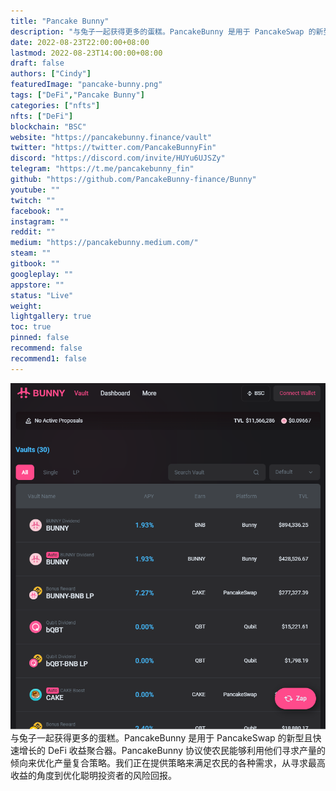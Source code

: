 ```yaml
---
title: "Pancake Bunny"
description: "与兔子一起获得更多的蛋糕。PancakeBunny 是用于 PancakeSwap 的新型且快速增长的 DeFi 收益聚合器。PancakeBunny 协议使农民能够利用他们寻求产量的倾向来优化产量复合策略。我们正在提供策略来满足农民的各种需求，从寻求最高收益的角度到优化聪明投资者的风险回报。"
date: 2022-08-23T22:00:00+08:00
lastmod: 2022-08-23T14:00:00+08:00
draft: false
authors: ["Cindy"]
featuredImage: "pancake-bunny.png"
tags: ["DeFi","Pancake Bunny"]
categories: ["nfts"]
nfts: ["DeFi"]
blockchain: "BSC"
website: "https://pancakebunny.finance/vault"
twitter: "https://twitter.com/PancakeBunnyFin"
discord: "https://discord.com/invite/HUYu6UJSZy"
telegram: "https://t.me/pancakebunny_fin"
github: "https://github.com/PancakeBunny-finance/Bunny"
youtube: ""
twitch: ""
facebook: ""
instagram: ""
reddit: ""
medium: "https://pancakebunny.medium.com/"
steam: ""
gitbook: ""
googleplay: ""
appstore: ""
status: "Live"
weight: 
lightgallery: true
toc: true
pinned: false
recommend: false
recommend1: false
---
```

![113314856](20220823155931.png)与兔子一起获得更多的蛋糕。PancakeBunny 是用于 PancakeSwap 的新型且快速增长的 DeFi 收益聚合器。PancakeBunny 协议使农民能够利用他们寻求产量的倾向来优化产量复合策略。我们正在提供策略来满足农民的各种需求，从寻求最高收益的角度到优化聪明投资者的风险回报。